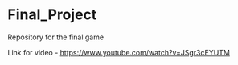 # Final_Project
 Repository for the final game 
 
 Link for video -
 https://www.youtube.com/watch?v=JSgr3cEYUTM